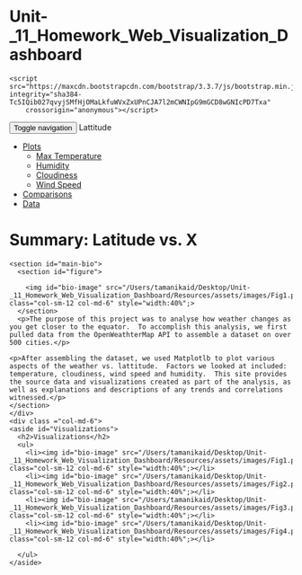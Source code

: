 # Unit-_11_Homework_Web_Visualization_Dashboard

<!DOCTYPE html>
<html lang="en">



  <head>
  <meta charset="UTF-8">
  <title>Bootstrap Visualization Dashboard</title>

<script src="https://cdnjs.cloudflare.com/ajax/libs/jquery/3.3.1/jquery.min.js"></script>
    <script src="https://maxcdn.bootstrapcdn.com/bootstrap/3.3.7/js/bootstrap.min.js" integrity="sha384-Tc5IQib027qvyjSMfHjOMaLkfuWVxZxUPnCJA7l2mCWNIpG9mGCD8wGNIcPD7Txa"
        crossorigin="anonymous"></script>

  <link rel="stylesheet" href="https://maxcdn.bootstrapcdn.com/bootstrap/3.3.7/css/bootstrap.min.css" integrity="sha384-BVYiiSIFeK1dGmJRAkycuHAHRg32OmUcww7on3RYdg4Va+PmSTsz/K68vbdEjh4u" crossorigin="anonymous">
  <link rel="stylesheet" href="style.css">
  
</head>
  
<body>
<nav class="navbar navbar-default">
 <div class="container-fluid">
   
   <div class="navbar-header">
     <button type="button" class="navbar-toggle collapsed" data-toggle="collapse" data-target="#bs-example-navbar-collapse-1" aria-expanded="false">
       <span class="sr-only">Toggle navigation</span>
       <span class="icon-bar"></span>
       <span class="icon-bar"></span>
       <span class="icon-bar"></span>
     </button>
     <a class="navbar-brand">Lattitude</a>
   </div>

  
   <div class="collapse navbar-collapse" id="bs-example-navbar-collapse-1">
     <ul class="nav navbar-nav navbar-right">
       <li class="dropdown">
         <a href="#" class="dropdown-toggle" data-toggle="dropdown" role="button" aria-haspopup="true" aria-expanded="false">Plots<span class="caret"></span></a>
         <ul class="dropdown-menu">
           <li><a href="max_temp.html">Max Temperature</a></li>
           <li><a href="humidity.html">Humidity</a></li>
           <li><a href="cloudiness.html">Cloudiness</a></li>
           <li><a href="Wind_Speed.html">Wind Speed</a></li>
         </ul>
       </li>
       <li><a href="comparisons.html">Comparisons</a></li>
       <li><a href="data.html">Data</a></li>
     </ul>
   </div>
 </div>
</nav>

 

  
  <main class="container">
  <div class = "row" > 
  <div class ="col-md-6"> 


  <h1>Summary: Latitude vs. X </h1>
  
    <section id="main-bio">
      <section id="figure">
        
        <img id="bio-image" src="/Users/tamanikaid/Desktop/Unit-_11_Homework_Web_Visualization_Dashboard/Resources/assets/images/Fig1.png" class="col-sm-12 col-md-6" style="width:40%";>
      </section>
      <p>The purpose of this project was to analyse how weather changes as you get closer to the equator.  To accomplish this analysis, we first pulled data from the OpenWeathterMap API to assemble a dataset on over 500 cities.</p>
    
    <p>After assembling the dataset, we used Matplotlb to plot various aspects of the weather vs. lattitude.  Factors we looked at included: temperature, cloudiness, wind speed and humidity.  This site provides the source data and visualizations created as part of the analysis, as well as explanations and descriptions of any trends and correlations witnessed.</p>
    </section>
    </div>
    <div class ="col-md-6"> 
    <aside id="Visualizations">
      <h2>Visualizations</h2>
      <ul>
        <li><img id="bio-image" src="/Users/tamanikaid/Desktop/Unit-_11_Homework_Web_Visualization_Dashboard/Resources/assets/images/Fig1.png" class="col-sm-12 col-md-6" style="width:40%";></li>
        <li><img id="bio-image" src="/Users/tamanikaid/Desktop/Unit-_11_Homework_Web_Visualization_Dashboard/Resources/assets/images/Fig2.png" class="col-sm-12 col-md-6" style="width:40%";></li>
        <li><img id="bio-image" src="/Users/tamanikaid/Desktop/Unit-_11_Homework_Web_Visualization_Dashboard/Resources/assets/images/Fig3.png" class="col-sm-12 col-md-6" style="width:40%";></li>
        <li><img id="bio-image" src="/Users/tamanikaid/Desktop/Unit-_11_Homework_Web_Visualization_Dashboard/Resources/assets/images/Fig4.png" class="col-sm-12 col-md-6" style="width:40%";></li>

      </ul>
    </aside>

   </div>  
  </div>  
  </main>
  <script src="https://cdnjs.cloudflare.com/ajax/libs/jquery/3.3.1/jquery.min.js"></script>
  <script src="https://maxcdn.bootstrapcdn.com/bootstrap/3.3.7/js/bootstrap.min.js" integrity="sha384-Tc5IQib027qvyjSMfHjOMaLkfuWVxZxUPnCJA7l2mCWNIpG9mGCD8wGNIcPD7Txa" crossorigin="anonymous"></script>
  <script src="https://maxcdn.bootstrapcdn.com/bootstrap/3.3.7/js/bootstrap.min.js" integrity="sha384-Tc5IQib027qvyjSMfHjOMaLkfuWVxZxUPnCJA7l2mCWNIpG9mGCD8wGNIcPD7Txa" crossorigin="anonymous"></script>
  <script src="https://ajax.googleapis.com/ajax/libs/jquery/3.3.1/jquery.min.js"></script>
  
</body>
</html>
